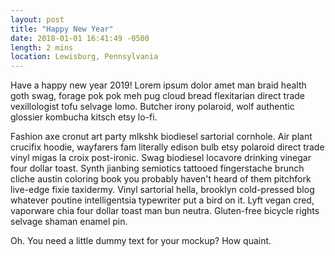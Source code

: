```yaml
---
layout: post
title: "Happy New Year"
date: 2018-01-01 16:41:49 -0500
length: 2 mins
location: Lewisburg, Pennsylvania
---
```


Have a happy new year 2019! Lorem ipsum dolor amet man braid health goth swag, forage pok pok meh pug cloud bread flexitarian direct trade vexillologist tofu selvage lomo. Butcher irony polaroid, wolf authentic glossier kombucha kitsch etsy lo-fi.

Fashion axe cronut art party mlkshk biodiesel sartorial cornhole. Air plant crucifix hoodie, wayfarers fam literally edison bulb etsy polaroid direct trade vinyl migas la croix post-ironic. Swag biodiesel locavore drinking vinegar four dollar toast. Synth jianbing semiotics tattooed fingerstache brunch cliche austin coloring book you probably haven't heard of them pitchfork live-edge fixie taxidermy. Vinyl sartorial hella, brooklyn cold-pressed blog whatever poutine intelligentsia typewriter put a bird on it. Lyft vegan cred, vaporware chia four dollar toast man bun neutra. Gluten-free bicycle rights selvage shaman enamel pin.

Oh. You need a little dummy text for your mockup? How quaint.